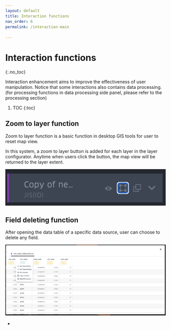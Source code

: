 ```yaml
---
layout: default
title: Interaction functions
nav_order: 6
permalink: /interaction-main

---
```


# Interaction functions
{:.no_toc}

Interaction enhancement aims to improve the effectiveness of user manipulation. Notice that some interactions also contains data processing. (for processing functions in data processing side panel, please refer to the processing section)


1. TOC
{:toc}

## Zoom to layer function

Zoom to layer function is a basic function in desktop GIS tools for user to reset map view. 

In this system, a zoom to layer button is added for each layer in the layer configurator. Anytime when users click the button, the map view will be returned to the layer extent.  

![image](../images/zoom_to_layer.png)

## Field deleting function

After opening the data table of a specific data source, user can choose to delete any field. 

![image](../images/delete_column.png)






-










